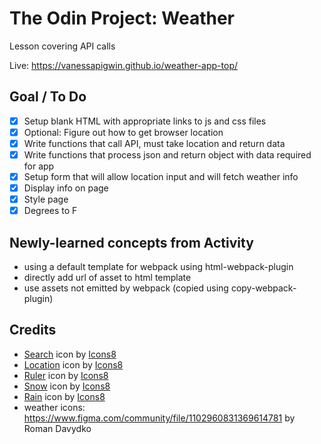 # The Odin Project: Weather
Lesson covering API calls

Live: https://vanessapigwin.github.io/weather-app-top/

## Goal / To Do
- [x] Setup blank  HTML with appropriate links to js and css files
- [x] Optional: Figure out how to get browser location
- [x] Write functions that call API, must take location and return data
- [x] Write functions that process json and return object with data required for app
- [x] Setup form that will allow location input and will fetch weather info
- [x] Display info on page
- [x] Style page
- [x] Degrees to F

## Newly-learned concepts from Activity
- using a default template for webpack using html-webpack-plugin
- directly add url of asset to html template
- use assets not emitted by webpack (copied using copy-webpack-plugin)

## Credits
- <a target="_blank" href="https://icons8.com/icon/7695/search">Search</a> icon by <a target="_blank" href="https://icons8.com">Icons8</a>
- <a target="_blank" href="https://icons8.com/icon/7880/location">Location</a> icon by <a target="_blank" href="https://icons8.com">Icons8</a>
- <a target="_blank" href="https://icons8.com/icon/11677/ruler">Ruler</a> icon by <a target="_blank" href="https://icons8.com">Icons8</a>
- <a target="_blank" href="https://icons8.com/icon/17467/snow">Snow</a> icon by <a target="_blank" href="https://icons8.com">Icons8</a>
- <a target="_blank" href="https://icons8.com/icon/BSwsN4gXU3te/rain">Rain</a> icon by <a target="_blank" href="https://icons8.com">Icons8</a>
- weather icons: https://www.figma.com/community/file/1102960831369614781 by Roman Davydko